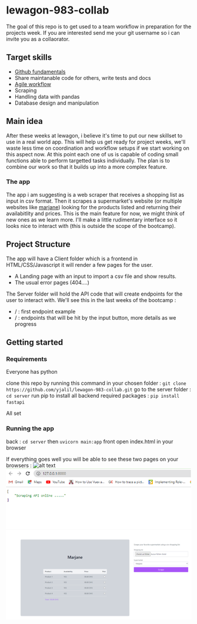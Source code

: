 # lewagon-983-collab
The goal of this repo is to get used to a team workflow in preparation for the projects week. If you are interested send me your git username so i can invite you as a collaorator.

## Target skills
* [Github fundamentals](https://youtu.be/HVsySz-h9r4)
* Share maintanable code for others, write tests and docs
* [Agile workflow](https://www.atlassian.com/agile/project-management/workflow)
*  Scraping 
* Handling data with pandas
* Database design and manipulation


## Main idea
After these weeks at lewagon, i believe it's time to put our new skillset to use in a real world app. This will help us get ready for project weeks, we'll waste less time on coordination and workflow setups if we start working on this aspect now. At this point each one of us is capable of coding small functions able to perform targetted tasks individually. The plan is to combine our work so that it builds up into a more complex feature. 

### The app
The app i am suggesting is a web scraper that receives a shopping list as input in csv format. Then it scrapes a supermarket's website (or multiple websites like [marjane](https://www.marjane.ma/)) looking for the products listed and returning their availabitlity and prices. This is the main feature for now, we might think of new ones as we learn more.  I'll make a little rudimentary interface so it looks nice to interact with (this is outside the scope of the bootcamp).

## Project Structure 
The app will have  a Client folder which is a frontend in HTML/CSS/Javascript it will render a few pages for the user. 
* A Landing page with an input to import a csv file and show results. 
* The usual error pages (404....)

The Server folder will hold the API code that will create endpoints for the user to interact with. We'll see this in the last weeks of the bootcamp :
* / : first endpoint example
* /<scrape> : endpoints that will be hit by the input button, more details as we progress 

## Getting started 
### Requirements
Everyone has python

clone this repo by running this command in your chosen folder :
`git clone https://github.com/yjalil/lewagon-983-collab.git`
go to the server folder :
`cd server`
run pip to install all backend required packages :
`pip install fastapi`

All set

### Running the app
back :
`cd server` then
`uvicorn main:app`
front
open index.html in your browser

If everything goes well you will be able to see these two pages on your browsers : 
![alt text](https://github.com/[username]/[reponame]/blob/[branch]/image.jpg?raw=true)
![Server endpoint '/'](https://github.com/yjalil/lewagon-983-collab/blob/main/screenshots/server.png)
![Interface main page](https://github.com/yjalil/lewagon-983-collab/blob/main/screenshots/client.png)
